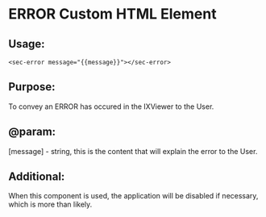 # ERROR Custom HTML Element

## Usage:

`<sec-error message="{{message}}"></sec-error>`

## Purpose:

To convey an ERROR has occured in the IXViewer to the User.

## @param:
[message] - string, this is the content that will explain the error to the User.

## Additional:
When this component is used, the application will be disabled if necessary, which is more than likely.
